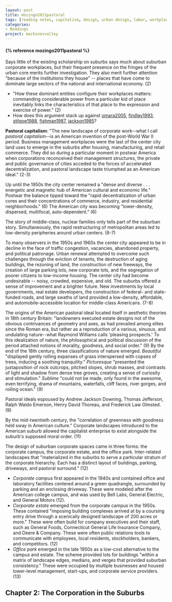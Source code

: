 ```yaml
---
layout: post
title: mozingo2011pastoral
tags: [reading notes, capitalism, design, urban design, labor, workplaces, suburbanization, urbanization]
categories:
- Readings
project: machinesvalley
---
```



<h4>{% reference mozingo2011pastoral %}</h4>

Says little of the existing scholarship on suburbs says much about suburban corporate workplaces, but their frequent presence on the fringes of the urban core merits further investigation. They also merit further attention "because of the institutions they house" -- places that have come to dominate large sectors of the national and international economy. (2)

* "How these dominant entities configure their workplaces matters: commanding considerable power from a particular kid of place inevitably links the characteristics of that place to the expression and exercise of power." (2)
* How does this argument stack up against [omara2005](), [findlay1993](), [stilgoe1988](), [fishman1987](), [jackson1985]()?

**Pastoral capitalism**: "The new landscape of corporate work--what I call *pastoral capitalism*--is an American invention of the post-World War II period. Business management workplaces were the last of the center city land uses to emerge in the suburbs after housing, manufacturing, and retail commerce. They did so during a particular moment in postwar America when corporations reconceived their management structures, the private and public governance of cities acceded to the forces of accelerated decentralization, and pastoral landscape taste triumphed as an American ideal." (2-3)

Up until the 1950s the city center remained a "dense and diverse . . . energetic and magnetic hub of American cultural and economic life." Postwar the balance tipped toward the "rapid decentralization of urban cores and their concentrations of commerce, industry, and residential neighborhoods." (6) The American city was becoming "lower-density, dispersed, multifocal, auto-dependent." (6)

The story of middle-class, nuclear families only tells part of the suburban story. Simultaneously, the rapid restructuring of metropolitan areas led to low-density peripheries around urban centers. (6-7)

To many observers in the 1950s and 1960s the center city appeared to be in decline in the face of traffic congestion, vacancies, abandoned property, and political patronage. Urban renewal attempted to overcome such challenges through the eviction of tenants, the destruction of aging buildings, the rezoning of land, the construction of new freeways, the creation of large parking lots, new corporate lots, and the segregation of poorer citizens to low-income housing. The center city had become undesirable -- noisy, crowded, expensive, and old. The suburbs offered a sense of improvement and a brighter future. New investments by local governments, real estate developers, the construction of federal- and state-funded roads, and large swaths of land provided a low-density, affordable, and automobile-accessible location for middle-class Americans. (7-8)

The origins of the American pastoral ideal located itself in aesthetic theories in 18th century Britain: "landowners executed estate designs not of the obvious contrivances of geometry and axes, as had prevailed among elites since the Roman era, but rather as a reproduction of a various, sinuous, and undulating nature--what Raymond Williams calls 'pleasing prospects.' To this idealization of nature, the philosophical and political discussion of the period attached notions of morality, goodness, and social order." (9) By the end of the 18th century, three classifications of nature emerged. *Beautiful* "displayed gently rolling expanses of grass interspersed with copses of trees, inducing a soothing tranquility." *Picturesque* "presented the juxtaposition of rock outcrops, pitched slopes, shrub masses, and contrasts of light and shadow from dense tree groves, creating a sense of curiosity and stimulation." *Sublime* "could not be made, only found in the awesome, even terrifying, drama of mountains, waterfalls, cliff faces, river gorges, and roiling ocean." (9)

Pastoral ideals espoused by Andrew Jackson Downing, Thomas Jefferson, Ralph Waldo Emerson, Henry David Thoreau, and Frederick Law Olmsted. (9)

By the mid-twentieth century, the "correlation of greenness with goodness held sway in American culture." Corporate landscapes introduced to the American suburb allowed the capitalist enterprise to exist alongside the suburb's supposed moral order. (11)

The design of suburban corporate spaces came in three forms: the corporate campus, the corporate estate, and the office park. Inter-related landscapes that "materialized in the suburbs to serve a particular stratum of the corporate hierarchy. Each has a distinct layout of buildings, parking, driveways, and pastoral surround." (12)

* *Corporate campus* first appeared in the 1940s and contained office and laboratory facilities centered around a green quadrangle, surrounded by parking and an enclosing driveway. These were modeled after the American college campus, and was used by Bell Labs, General Electric, and General Motors (12).
* *Corporate estate* emerged from the corporate campus in the 1950s. These contained "imposing building complexes arrived at by a coursing entry drive through a scenically designed landscape of 200 acres or more." These were often build for company executives and their staff, such as General Foods, Connecticut General Life Insurance Company, and Deere & Company. These were often public relations tools to communicate with employees, local residents, stockholders, bankers, and competitors. (12)
* *Office park* emerged in the late 1950s as a low-cost alternative to the campus and estate. The scheme provided lots for buildings "within a matrix of landscape edges, medians, and verges that provided suburban consistency." These were occupied by multiple businesses and housed lower-level management, start-ups, and corporate service providers. (13)

## Chapter 2: The Corporation in the Suburbs
